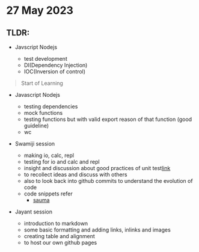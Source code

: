 # 27 May 2023

## TLDR: 

- Javscript Nodejs

    - test development
    - DI(Dependency Injection)
    - IOC(Inversion of control)

> Start of Learning

  - Javascript Nodejs
  
      - testing dependencies
      - mock functions
      - testing functions but with valid export reason of that function (good guideline)
      - wc
      
  - Swamiji session
  
      - making io, calc, repl
      - testing for io and calc and repl
      - insight and discussion about good practices of unit test[link](https://learn.microsoft.com/en-us/dotnet/core/testing/unit-testing-best-practices)
      - to recollect ideas and discuss with others
      - also to look back into github commits to understand the evolution of code 
      - code snippets refer
        - [sauma](https://saumasaha.github.io/todayilearned/)     
  
  - Jayant session
        
      - introduction to markdown
      - some basic formatting and adding links, inlinks and images
      - creating table and alignment
      - to host our own github pages
 

